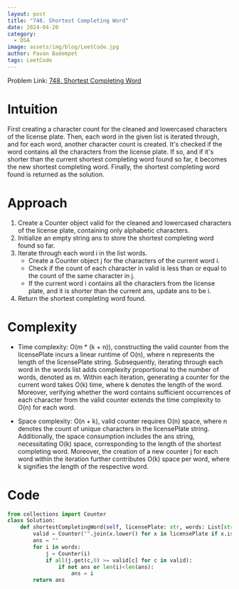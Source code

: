 ```yaml
---
layout: post
title: "748. Shortest Completing Word"
date: 2024-04-20
category:
  - DSA
image: assets/img/blog/LeetCode.jpg
author: Pavan Badempet
tags: LeetCode
---
```


Problem Link: [748. Shortest Completing Word](https://leetcode.com/problems/shortest-completing-word/description/)

# Intuition
First creating a character count for the cleaned and lowercased characters of the license plate. Then, each word in the given list is iterated through, and for each word, another character count is created. It's checked if the word contains all the characters from the license plate. If so, and if it's shorter than the current shortest completing word found so far, it becomes the new shortest completing word. Finally, the shortest completing word found is returned as the solution.

# Approach
1. Create a Counter object valid for the cleaned and lowercased characters of the license plate, containing only alphabetic characters.
2. Initialize an empty string ans to store the shortest completing word found so far.
3. Iterate through each word i in the list words.
    - Create a Counter object j for the characters of the current word i.
    - Check if the count of each character in valid is less than or equal to the count of the same character in j.
    - If the current word i contains all the characters from the license plate, and it is shorter than the current ans, update ans to be i.
4. Return the shortest completing word found.

# Complexity
- Time complexity:
O(m * (k + n)), constructing the valid counter from the licensePlate incurs a linear runtime of O(n), where n represents the length of the licensePlate string. Subsequently, iterating through each word in the words list adds complexity proportional to the number of words, denoted as m. Within each iteration, generating a counter for the current word takes O(k) time, where k denotes the length of the word. Moreover, verifying whether the word contains sufficient occurrences of each character from the valid counter extends the time complexity to O(n) for each word. 

- Space complexity:
O(n + k), valid counter requires O(n) space, where n denotes the count of unique characters in the licensePlate string. Additionally, the space consumption includes the ans string, necessitating O(k) space, corresponding to the length of the shortest completing word. Moreover, the creation of a new counter j for each word within the iteration further contributes O(k) space per word, where k signifies the length of the respective word.

# Code
```python
from collections import Counter
class Solution:
    def shortestCompletingWord(self, licensePlate: str, words: List[str]) -> str:
        valid = Counter("".join(x.lower() for x in licensePlate if x.isalpha()))
        ans = ""
        for i in words:
            j = Counter(i)
            if all(j.get(c,0) >= valid[c] for c in valid):
                if not ans or len(i)<len(ans):
                    ans = i
        return ans
```